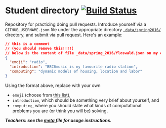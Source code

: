 # Student directory [![Build Status](https://travis-ci.org/ScPo-CompEcon/students.svg?branch=gh-pages)](https://travis-ci.org/ScPo-CompEcon/students)

Repository for practicing doing pull requests. Introduce yourself via a `GITHUB_USERNAME.json` file under the appropriate directory [`_data/spring2016/`](_data/) directory, and submit via pull request. Here's an example:

```json
// this is a comment
// (you should remove this!!!!)
// below is the content of file _data/spring_2016/floswald.json on my computer
{
  "emoji": "radio",
  "introduction": "BBC6music is my favourite radio station",
  "computing": "dynamic models of housing, location and labor"
}
```

Using the format above, replace with your own 

* `emoji` (choose from [this list](http://www.emoji-cheat-sheet.com/)), 
* `introduction`, which should be something very brief about yourself, and 
* `computing`, where you should state what kinds of computational problems you are (or think you will be) solving.

***Teachers: see the [meta](meta.md) file for usage instructions.***
